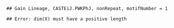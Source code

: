 

```
## Gain Lineage, CASTEiJ.PWKPhJ, nonRepeat, motifNumber = 1
```

```
## Error: dim(X) must have a positive length
```
  

